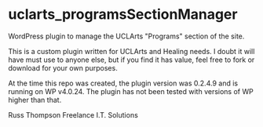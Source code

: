 # uclarts_programsSectionManager
WordPress plugin to manage the UCLArts "Programs" section of the site.

This is a custom plugin written for UCLArts and Healing needs.  I doubt it will have must use to anyone else, but if you find it has value, feel free to fork or download for your own purposes.

At the time this repo was created, the plugin version was 0.2.4.9 and is running on WP v4.0.24.  The plugin has not been tested with versions of WP higher than that.

Russ Thompson
Freelance I.T. Solutions
